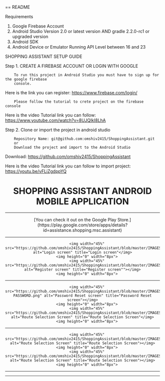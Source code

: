 
== README

Requirements

1. Google Firebase Account
2. Android Studio Version 2.0 or latest version AND gradle 2.2.0-rc1 or upgraded version
3. Android SDK
4. Android Device or Emulator Running API Level between 16 and 23

SHOPPING ASSISTANT SETUP GUIDE

Step 1. CREATE A FIREBASE ACCOUNT OR LOGIN WITH GOOGLE

        To run this project in Android Studio you must have to sign up for the google firebase
        console. 
        
Here is the link you can register:  https://www.firebase.com/login/


        Please follow the tutorial to crete project on the firebase console


Here is the video Tutorial link you can follow:  https://www.youtube.com/watch?v=8UJQIkI8LhA

      

Step 2. Clone or import the project in android studio


        Repository Name: git@github.com:omshiv2415/ShoppingAssistant.git
        or 
        Download the project and import to the Android Studio
        
Download: https://github.com/omshiv2415/ShoppingAssistant


Here is the video Tutorial link you can follow to import project:  https://youtu.be/vFLiZgdppYQ


<h1 align="center">SHOPPING ASSISTANT ANDROID MOBILE APPLICATION</h1>

------------

<p align="center">[You can check it out on the Google Play Store.](https://play.google.com/store/apps/details?id=assistance.shopping.msc.assistant)

------------



<div align="center">

        <img width="45%" src="https://github.com/omshiv2415/ShoppingAssistant/blob/master/IMAGES/LOGIN.png" alt="Login screen" title="Login screen"</img>
        <img height="0" width="8px">
        <img width="45%" src="https://github.com/omshiv2415/ShoppingAssistant/blob/master/IMAGES/REGISTER.png" alt="Register screen" title="Register screen""></img>
        <img height="0" width="8px">
       
        
</div>

------------

<div align="center">


        <img width="45%" src="https://github.com/omshiv2415/ShoppingAssistant/blob/master/IMAGES/RESET-PASSWORD.png" alt="Password Reset screen" title="Password Reset screen"></img>
        <img height="0" width="8px">
        <img width="45%" src="https://github.com/omshiv2415/ShoppingAssistant/blob/master/IMAGES/NAVIGATION.png" alt="Route Selection Screen" title="Route Selection Screen"</img>
        <img height="0" width="8px">
       
        
</div>

------------

<div align="center">

       
        <img width="45%" src="https://github.com/omshiv2415/ShoppingAssistant/blob/master/IMAGES/BROADCAST.png" alt="Route Selection Screen" title="Route Selection Screen"></img>
        <img height="0" width="8px">
        <img width="45%" src="https://github.com/omshiv2415/ShoppingAssistant/blob/master/IMAGES/STREET%20VIEW.png" alt="Route Selection Screen" title="Route Selection Screen"></img>
        <img height="0" width="8px">
        
</div>

------------


------------